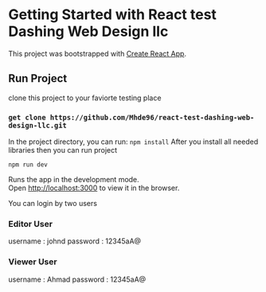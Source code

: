 # Getting Started with React test Dashing Web Design llc

This project was bootstrapped with [Create React App](https://github.com/facebook/create-react-app).

## Run Project

clone this project to your faviorte testing place

### `get clone https://github.com/Mhde96/react-test-dashing-web-design-llc.git`

In the project directory, you can run:
`npm install`
After you install all needed libraries
then you can run project

`npm run dev`

Runs the app in the development mode.\
Open [http://localhost:3000](http://localhost:3000) to view it in the browser.

You can login by two users 

### Editor User 
username : johnd
password : 12345aA@

### Viewer User 
username : Ahmad
password : 12345aA@


